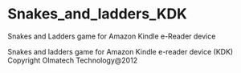 # Snakes_and_ladders_KDK
Snakes and Ladders game for Amazon Kindle e-Reader device

Snakes and ladders game for Amazon Kindle e-reader device (KDK)
Copyright Olmatech Technology@2012
